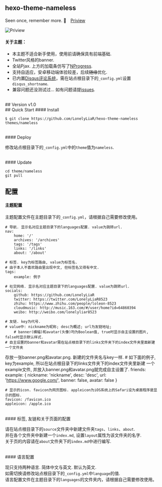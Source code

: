 ## hexo-theme-nameless  
Seen once, remember more. :clap:　[Priview](https://lonelyliar.github.io/)    

![Priview](http://i4.buimg.com/4851/d9ceb071e8366baa.png)  

#### 关于主题：  
- 本主题不适合新手使用，使用前请确保具有前端基础.
- Twitter风格的banner.
- 全站Pjax. 上方的加载条仿写了[NProgress](https://github.com/rstacruz/nprogress).
- 支持自适应，安卓移动端体验较差，后续~~随缘~~优化.
- 已内置[Disqus评论系统](https://disqus.com)，需在站点根目录下的`_config.yml`设置`disqus_shortname`.
- 兼容问题还没测试过... 如有问题请提[issues](https://github.com/LonelyLiaR/hexo-theme-nameless/issues).  


<br>
## Version  
v1.0  


<br>
## Quick Start  
#### Install  

`$ git clone https://github.com/LonelyLiaR/hexo-theme-nameless themes/nameless`  

<br>
#### Deploy

修改站点根目录下的`_config.yml`中的`theme`值为`nameless`.  

<br>
#### Update  

	cd theme/nameless  
	git pull


## 配置  
#### 主题配置  

主题配置文件在主题目录下的`_config.yml`，请根据自己需要修改使用。  

	# 导航. 显示名对应主题目录下的languages配置. value为跳转url.
 	nav:
    	home: '/'
    	archives: '/archives'
    	tags: '/tags'
    	links: '/links'
    	about: '/about'

  	# 标签. key为标签路由, value为标签名.
    # 由于本人不喜欢路由里出现中文, 但标签名又得有中文.
  	tags:
    	example: 例子

  	# 社交网络. 显示名对应主题目录下的languages配置. value为跳转url.
  	socials:
    	github: https://github.com/LonelyLiaR
    	twitter: https://twitter.com/LonelyLiaR8523
    	zhihu: https://www.zhihu.com/people/loleon-8523
    	cloudmusic: http://music.163.com/#/user/home?id=64860394
        weibo: http://weibo.com/lonelyliar8523

  	# 友链. key为代号.
    # value中: nickname为昵称; desc为概述; url为友链地址;
		# banner(横幅)和avatar(头像)均为Boolean值, true时显示自主设置的图片, false时显示默认样式.
    # 自主设置的banner和avatar需在站点根目录下的links文件夹下的index文件夹里面新建一个文件夹
  存放一张banner.png和avatar.png. 新建的文件夹名与key一样.
    # 如下面的例子, key为example, 所以在站点根目录下的links文件夹下的index文件夹里新建
  一个example文件, 并放入banner.png和avatar.png就完成自主设置了.
  	friends:
    	example: { nickname: 'nickname', desc: 'desc', url: 'https://www.google.com/', banner: false, avatar: false }

  	# 显示的icon. favicon为网页图标. appleicon为iOS系统上的Safari设为桌面程序是显示的图标.
  	favicon: /favicon.ico
  	appleicon: /apple.ico


<br>
#### 标签, 友链和关于页面的配置  

请在站点根目录下的`source`文件夹中新建文件夹`tags`、`links`、`about`.  
并在各个文件夹中新建一个`index.md`, 设置`layout`属性为该文件夹的名字.  
关于页的内容请在`about`文件夹下的`index.md`中进行编写.


<br>
#### 语言配置  

现只支持两种语言. 简体中文与英文. 默认为英文.  
如需切换请修改站点根目录下的`_config.yml`中`language`的值.  
语言配置文件在主题目录下的`languages`的文件夹内，请根据自己需要修改使用。
